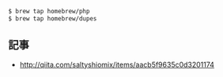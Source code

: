 ~~~bash
$ brew tap homebrew/php
$ brew tap homebrew/dupes
~~~

## 記事

- http://qiita.com/saltyshiomix/items/aacb5f9635c0d3201174
